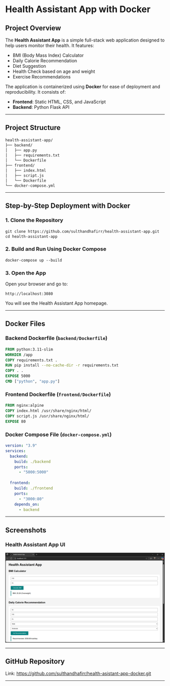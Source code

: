 # Health Assistant App with Docker

## Project Overview

The **Health Assistant App** is a simple full-stack web application designed to help users monitor their health. It features:

* BMI (Body Mass Index) Calculator
* Daily Calorie Recommendation
* Diet Suggestion
* Health Check based on age and weight
* Exercise Recommendations

The application is containerized using **Docker** for ease of deployment and reproducibility. It consists of:

* **Frontend**: Static HTML, CSS, and JavaScript
* **Backend**: Python Flask API

---

## Project Structure

```
health-assistant-app/
├── backend/
│   ├── app.py
│   ├── requirements.txt
│   └── Dockerfile
├── frontend/
│   ├── index.html
│   ├── script.js
│   └── Dockerfile
└── docker-compose.yml
```

---

## Step-by-Step Deployment with Docker

### 1. Clone the Repository

```
git clone https://github.com/sulthandhafirr/health-assistant-app.git
cd health-assistant-app
```

### 2. Build and Run Using Docker Compose

```
docker-compose up --build
```

### 3. Open the App

Open your browser and go to:

```
http://localhost:3080
```

You will see the Health Assistant App homepage.

---

## Docker Files

### Backend Dockerfile (`backend/Dockerfile`)

```dockerfile
FROM python:3.11-slim
WORKDIR /app
COPY requirements.txt .
RUN pip install --no-cache-dir -r requirements.txt
COPY . .
EXPOSE 5000
CMD ["python", "app.py"]
```

### Frontend Dockerfile (`frontend/Dockerfile`)

```dockerfile
FROM nginx:alpine
COPY index.html /usr/share/nginx/html/
COPY script.js /usr/share/nginx/html/
EXPOSE 80
```

### Docker Compose File (`docker-compose.yml`)

```yaml
version: "3.9"
services:
  backend:
    build: ./backend
    ports:
      - "5000:5000"

  frontend:
    build: ./frontend
    ports:
      - "3000:80"
    depends_on:
      - backend
```

---

## Screenshots

### Health Assistant App UI

![Health Assistant App UI](screenshot/ui.png)

---

## GitHub Repository

Link: https://github.com/sulthandhafirr/health-asistant-app-docker.git

---
